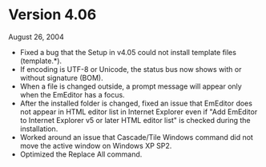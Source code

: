 # Version 4.06

August 26, 2004

- Fixed a bug that the Setup in v4.05 could not install template files (template.\*).
- If encoding is UTF-8 or Unicode, the status bus now shows with or without signature (BOM).
- When a file is changed outside, a prompt message will appear only when the EmEditor has a focus.
- After the installed folder is changed, fixed an issue that EmEditor does not appear in HTML editor list in Internet Explorer even if "Add EmEditor to Internet Explorer v5 or later HTML editor list" is checked during the installation.
- Worked around an issue that Cascade/Tile Windows command did not move the active window on Windows XP SP2.
- Optimized the Replace All command.